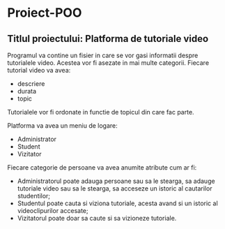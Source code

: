 # Proiect-POO
## Titlul proiectului: Platforma de tutoriale video
Programul va contine un fisier in care se vor gasi informatii despre tutorialele video. Acestea vor fi asezate in mai multe categorii. Fiecare tutorial video va avea:
- descriere
- durata
- topic

Tutorialele vor fi ordonate in functie de topicul din care fac parte.


Platforma va avea un meniu de logare:
- Administrator
- Student
- Vizitator


Fiecare categorie de persoane va avea anumite atribute cum ar fi: 
- Administratorul poate adauga persoane sau sa le stearga, sa adauge tutoriale video sau sa le stearga, sa acceseze un istoric al cautarilor studentilor;
- Studentul poate cauta si viziona tutoriale, acesta avand si un istoric al videoclipurilor accesate;
- Vizitatorul poate doar sa caute si sa vizioneze tutoriale.
